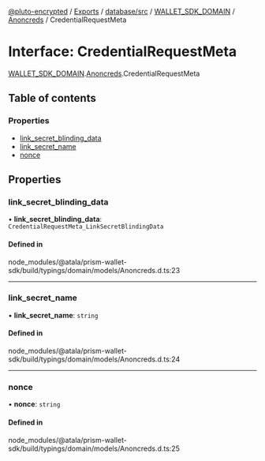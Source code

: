 [@pluto-encrypted](../README.md) / [Exports](../modules.md) / [database/src](../modules/database_src.md) / [WALLET\_SDK\_DOMAIN](../modules/database_src.WALLET_SDK_DOMAIN.md) / [Anoncreds](../modules/database_src.WALLET_SDK_DOMAIN.Anoncreds.md) / CredentialRequestMeta

# Interface: CredentialRequestMeta

[WALLET\_SDK\_DOMAIN](../modules/database_src.WALLET_SDK_DOMAIN.md).[Anoncreds](../modules/database_src.WALLET_SDK_DOMAIN.Anoncreds.md).CredentialRequestMeta

## Table of contents

### Properties

- [link\_secret\_blinding\_data](database_src.WALLET_SDK_DOMAIN.Anoncreds.CredentialRequestMeta.md#link_secret_blinding_data)
- [link\_secret\_name](database_src.WALLET_SDK_DOMAIN.Anoncreds.CredentialRequestMeta.md#link_secret_name)
- [nonce](database_src.WALLET_SDK_DOMAIN.Anoncreds.CredentialRequestMeta.md#nonce)

## Properties

### link\_secret\_blinding\_data

• **link\_secret\_blinding\_data**: `CredentialRequestMeta_LinkSecretBlindingData`

#### Defined in

node_modules/@atala/prism-wallet-sdk/build/typings/domain/models/Anoncreds.d.ts:23

___

### link\_secret\_name

• **link\_secret\_name**: `string`

#### Defined in

node_modules/@atala/prism-wallet-sdk/build/typings/domain/models/Anoncreds.d.ts:24

___

### nonce

• **nonce**: `string`

#### Defined in

node_modules/@atala/prism-wallet-sdk/build/typings/domain/models/Anoncreds.d.ts:25

